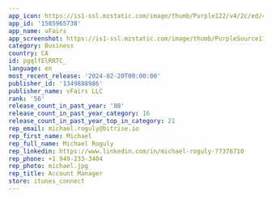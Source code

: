 ```yaml
---
app_icon: https://is1-ssl.mzstatic.com/image/thumb/Purple122/v4/2c/ed/49/2ced4915-4ec8-9ac5-1462-fc9d4d93252b/AppIcon-vfairs-0-0-1x_U007emarketing-0-10-0-0-85-220.png/1024x1024bb.png
app_id: '1585965738'
app_name: vFairs
app_screenshot: https://is1-ssl.mzstatic.com/image/thumb/PurpleSource112/v4/88/82/06/88820637-1ee0-1123-e925-10664adea61a/8bfb8fcc-151d-4d6c-9123-8536213414d4_App_Screenshot_iOS_1284_1.png/1284x2778bb.png
category: Business
country: CA
id: pgqlfElRRTC_
language: en
most_recent_release: '2024-02-20T00:00:00'
publisher_id: '1349888986'
publisher_name: vFairs LLC
rank: '56'
release_count_in_past_year: '88'
release_count_in_past_year_category: 16
release_count_in_past_year_top_in_category: 21
rep_email: michael.roguly@bitrise.io
rep_first_name: Michael
rep_full_name: Michael Roguly
rep_linkedin: https://www.linkedin.com/in/michael-roguly-77376710
rep_phone: +1 949-233-3404
rep_photo: michael.jpg
rep_title: Account Manager
store: itunes_connect
---
```

